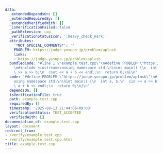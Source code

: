 ```yaml
---
data:
  _extendedDependsOn: []
  _extendedRequiredBy: []
  _extendedVerifiedWith: []
  _isVerificationFailed: false
  _pathExtension: cpp
  _verificationStatusIcon: ':heavy_check_mark:'
  attributes:
    '*NOT_SPECIAL_COMMENTS*': ''
    PROBLEM: https://judge.yosupo.jp/problem/aplusb
    links:
    - https://judge.yosupo.jp/problem/aplusb
  bundledCode: "#line 1 \"example.test.cpp\"\n#define PROBLEM \"https://judge.yosupo.jp/problem/aplusb\"\
    \n#include <iostream>\nusing namespace std;\n\nint main() {\n  int a, b;\n  cin\
    \ >> a >> b;\n  cout << a + b << endl;\n  return 0;\n}\n"
  code: "#define PROBLEM \"https://judge.yosupo.jp/problem/aplusb\"\n#include <iostream>\n\
    using namespace std;\n\nint main() {\n  int a, b;\n  cin >> a >> b;\n  cout <<\
    \ a + b << endl;\n  return 0;\n}\n"
  dependsOn: []
  isVerificationFile: true
  path: example.test.cpp
  requiredBy: []
  timestamp: '2025-08-13 21:44:06+09:00'
  verificationStatus: TEST_ACCEPTED
  verifiedWith: []
documentation_of: example.test.cpp
layout: document
redirect_from:
- /verify/example.test.cpp
- /verify/example.test.cpp.html
title: example.test.cpp
---
```

